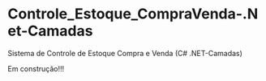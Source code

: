 # Controle_Estoque_CompraVenda-.Net-Camadas
Sistema de Controle de Estoque Compra e Venda (C# .NET-Camadas)

Em construção!!!
